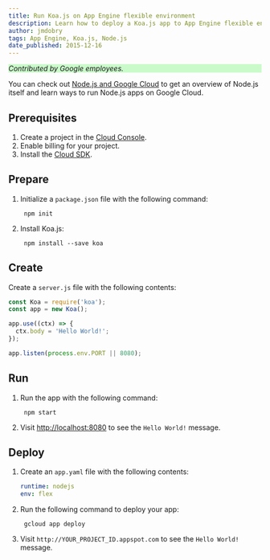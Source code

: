 ```yaml
---
title: Run Koa.js on App Engine flexible environment
description: Learn how to deploy a Koa.js app to App Engine flexible environment.
author: jmdobry
tags: App Engine, Koa.js, Node.js
date_published: 2015-12-16
---
```


<p style="background-color:#CAFACA;"><i>Contributed by Google employees.</i></p>

You can check out [Node.js and Google Cloud][nodejs-gcp] to get an
overview of Node.js itself and learn ways to run Node.js apps on Google Cloud.

## Prerequisites

1. Create a project in the [Cloud Console](https://console.cloud.google.com/).
1. Enable billing for your project.
1. Install the [Cloud SDK](https://cloud.google.com/sdk/).

## Prepare

1. Initialize a `package.json` file with the following command:

        npm init

1. Install Koa.js:

        npm install --save koa

## Create

Create a `server.js` file with the following contents:

```js
const Koa = require('koa');
const app = new Koa();

app.use((ctx) => {
  ctx.body = 'Hello World!';
});

app.listen(process.env.PORT || 8080);
```

## Run

1. Run the app with the following command:

        npm start

1. Visit [http://localhost:8080](http://localhost:8080) to see the `Hello World!`
message.

## Deploy

1. Create an `app.yaml` file with the following contents:

    ```yaml
    runtime: nodejs
    env: flex
    ```

1. Run the following command to deploy your app:

        gcloud app deploy

1. Visit `http://YOUR_PROJECT_ID.appspot.com` to see the `Hello World!` message.

[koa]: http://koajs.com
[nodejs-gcp]: running-nodejs-on-google-cloud
